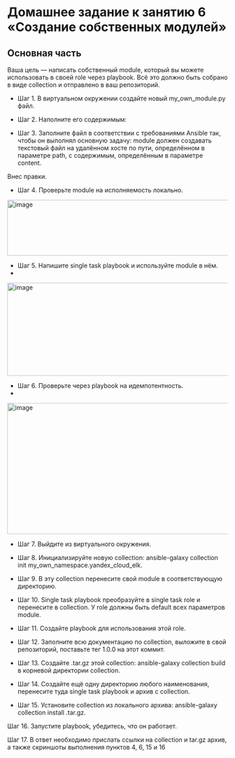 # Домашнее задание к занятию 6 «Создание собственных модулей»

## Основная часть

Ваша цель — написать собственный module, который вы можете использовать в своей role через playbook. Всё это должно быть собрано в виде collection и отправлено в ваш репозиторий.

- Шаг 1. В виртуальном окружении создайте новый my_own_module.py файл.

- Шаг 2. Наполните его содержимым:

- Шаг 3. Заполните файл в соответствии с требованиями Ansible так, чтобы он выполнял основную задачу: module должен создавать текстовый файл на удалённом хосте по пути, определённом в параметре path, с содержимым, определённым в параметре content.

Внес правки.

- Шаг 4. Проверьте module на исполняемость локально.

<img width="908" height="127" alt="image" src="https://github.com/user-attachments/assets/849dde3d-38c8-4eee-98a4-c8d2183fc66d" />


- Шаг 5. Напишите single task playbook и используйте module в нём.
- 

  <img width="570" height="212" alt="image" src="https://github.com/user-attachments/assets/e6fb2f9b-ba7a-455f-b32f-c50e0a1b52ba" />


- Шаг 6. Проверьте через playbook на идемпотентность.
- 

  <img width="1102" height="299" alt="image" src="https://github.com/user-attachments/assets/9da548cf-ce60-4efc-8e31-843229e0bbb5" />


- Шаг 7. Выйдите из виртуального окружения.

- Шаг 8. Инициализируйте новую collection: ansible-galaxy collection init my_own_namespace.yandex_cloud_elk.

- Шаг 9. В эту collection перенесите свой module в соответствующую директорию.

- Шаг 10. Single task playbook преобразуйте в single task role и перенесите в collection. У role должны быть default всех параметров module.

- Шаг 11. Создайте playbook для использования этой role.

- Шаг 12. Заполните всю документацию по collection, выложите в свой репозиторий, поставьте тег 1.0.0 на этот коммит.

- Шаг 13. Создайте .tar.gz этой collection: ansible-galaxy collection build в корневой директории collection.

- Шаг 14. Создайте ещё одну директорию любого наименования, перенесите туда single task playbook и архив c collection.

- Шаг 15. Установите collection из локального архива: ansible-galaxy collection install <archivename>.tar.gz.

Шаг 16. Запустите playbook, убедитесь, что он работает.

Шаг 17. В ответ необходимо прислать ссылки на collection и tar.gz архив, а также скриншоты выполнения пунктов 4, 6, 15 и 16
